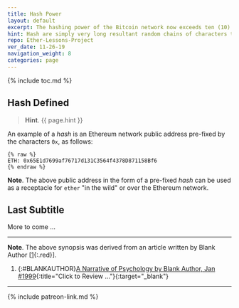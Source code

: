 ```yaml
---
title: Hash Power
layout: default
excerpt: The hashing power of the Bitcoin network now exceeds ten (10) T hash-per-second (hps) ...
hint: Hash are simply very long resultant random chains of characters that are generated by the SHA 256 algorithm.
repo: Ether-Lessons-Project
ver_date: 11-26-19
navigation_weight: 8
categories: page
---
```

{% include toc.md %}

## Hash Defined

> **Hint**. {{ page.hint }}

An example of a *hash* is an Ethereum network public address pre-fixed by the characters `0x`, as follows:

```liquid
{% raw %}
ETH: 0x65E1d7699af76717d131C3564f4378D871158Bf6
{% endraw %}
```

**Note**. The above public address in the form of a pre-fixed *hash* can be used as a receptacle for  `ether` "in the wild" or over the Ethereum network.

## Last Subtitle

More to come ...

***

**Note**. The above synopsis was derived from an article written by Blank Author [[1](#BLANKAUTHOR){:.red}].

1. {:#BLANKAUTHOR}[A Narrative of Psychology by Blank Author, Jan #1999](http://cowles.yale.edu/sites/default/files/files/pub/d20/d2069.pdf){:title="Click to Review ..."}{:target="_blank"}

***

{% include patreon-link.md %}
